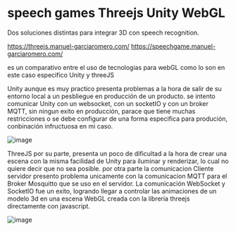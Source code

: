 # speech games Threejs Unity WebGL

Dos soluciones distintas para integrar 3D con speech recognition.

https://threejs.manuel-garciaromero.com/
https://speechgame.manuel-garciaromero.com/

es un comparativo entre el uso de tecnologias para webGL como lo son en este caso especifico Unity y threeJS

Unity aunque es muy practico presenta problemas a la hora de salir de su entorno local a un pesbliegue en producción de un producto. 
se intento comunicar Unity con un websocket, con un socketIO y con un broker MQTT, sin ningun exito en producción, parace que tiene muchas restricciones 
o se debe configurar de una forma especifica para produción, conbinación infructuosa en mi caso. 

![image](https://user-images.githubusercontent.com/27829702/114605928-3aaad600-9c60-11eb-931b-4efdc9a8806d.png)


ThreeJS por su parte, presenta un poco de dificultad a la hora de crear una escena con la misma facilidad de Unity para iluminar y renderizar, lo cual no quiere decir que no 
sea posible. por otra parte la comunicacion Cliente servidor presento problema unicamente con la comunicacion MQTT para el Broker Mosquitto que se uso en el servidor. 
La comunicación WebSocket y SocketIO fue un exito, logrando llegar a controlar las animaciones de un modelo 3d en una escena WebGL creada con la libreria threejs directamente con javascript.

![image](https://user-images.githubusercontent.com/27829702/114605948-426a7a80-9c60-11eb-9115-b2d241bb22a4.png)

